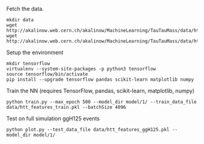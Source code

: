 Fetch the data.
```
mkdir data
wget http://akalinow.web.cern.ch/akalinow/MachineLearning/TauTauMass/data/htt_features_train.pkl
wget http://akalinow.web.cern.ch/akalinow/MachineLearning/TauTauMass/data/htt_features_ggH125.pkl
```

Setup the environment
```
mkdir tensorflow
virtualenv --system-site-packages -p python3 tensorflow
source tensorflow/bin/activate
pip install --upgrade tensorflow pandas scikit-learn matplotlib numpy
```

Train the NN (requires TensorFlow, pandas, scikit-learn, matplotlib, numpy)

```
python train.py --max_epoch 500 --model_dir model/1/ --train_data_file data/htt_features_train.pkl --batchSize 4096
```

Test on full simulation ggH125 events

```
python plot.py --test_data_file data/htt_features_ggH125.pkl --model_dir model/1/
```

